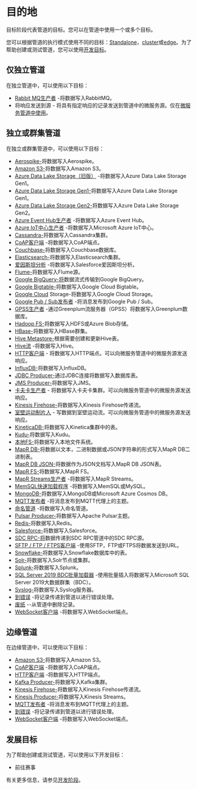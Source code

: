 # 目的地

目标阶段代表管道的目标。您可以在管道中使用一个或多个目标。

您可以根据管道的执行模式使用不同的目标：[Standalone](https://streamsets.com/documentation/controlhub/latest/help/datacollector/UserGuide/Destinations/Destinations_overview.html#concept_hpr_twm_jq__section_bm2_fm2_f2b)，[cluster](https://streamsets.com/documentation/controlhub/latest/help/datacollector/UserGuide/Destinations/Destinations_overview.html#concept_hpr_twm_jq__section_wcp_gm2_f2b)或[edge](https://streamsets.com/documentation/controlhub/latest/help/datacollector/UserGuide/Destinations/Destinations_overview.html#concept_hpr_twm_jq__section_c4b_3m2_f2b)。为了帮助创建或测试管道，您可以使用[开发目标](https://streamsets.com/documentation/controlhub/latest/help/datacollector/UserGuide/Destinations/Destinations_overview.html#concept_hpr_twm_jq__section_yhf_km2_f2b)。

## 仅独立管道

在独立管道中，可以使用以下目标：

- [Rabbit MQ生产者](https://streamsets.com/documentation/controlhub/latest/help/datacollector/UserGuide/Destinations/MongoDB.html#concept_eth_k5n_4v) -将数据写入RabbitMQ。
- 将响应发送到源 - 将具有指定响应的记录发送到管道中的微服务源。仅在[微服务管道中使用](https://streamsets.com/documentation/controlhub/latest/help/datacollector/UserGuide/Microservice/Microservice_Title.html#concept_qfh_xdm_p2b)。

## 独立或群集管道

在独立或群集管道中，可以使用以下目标：

- [Aerospike-](https://streamsets.com/documentation/controlhub/latest/help/datacollector/UserGuide/Destinations/Aerospike.html#concept_gyq_rpr_4cb)将数据写入Aerospike。
- [Amazon S3-](https://streamsets.com/documentation/controlhub/latest/help/datacollector/UserGuide/Destinations/AmazonS3.html#concept_avx_bnq_rt)将数据写入Amazon S3。
- [Azure Data Lake Storage（旧版）](https://streamsets.com/documentation/controlhub/latest/help/datacollector/UserGuide/Destinations/DataLakeStore.html#concept_jzm_kf4_zx) -将数据写入Azure Data Lake Storage Gen1。
- [Azure Data Lake Storage Gen1-](https://streamsets.com/documentation/controlhub/latest/help/datacollector/UserGuide/Destinations/ADLS-G1-D.html#concept_xzc_wfq_xhb)将数据写入Azure Data Lake Storage Gen1。
- [Azure Data Lake Storage Gen2-](https://streamsets.com/documentation/controlhub/latest/help/datacollector/UserGuide/Destinations/ADLS-G2-D.html#concept_ajp_1d2_vhb)将数据写入Azure Data Lake Storage Gen2。
- [Azure Event Hub生产者](https://streamsets.com/documentation/controlhub/latest/help/datacollector/UserGuide/Destinations/AzureEventHubProducer.html#concept_xq5_d5q_1bb) -将数据写入Azure Event Hub。
- [Azure IoT中心生产者](https://streamsets.com/documentation/controlhub/latest/help/datacollector/UserGuide/Destinations/AzureIoTHub.html#concept_pnd_jkq_1bb) -将数据写入Microsoft Azure IoT中心。
- [Cassandra-](https://streamsets.com/documentation/controlhub/latest/help/datacollector/UserGuide/Destinations/Cassandra.html#concept_hfy_mfd_sr)将数据写入Cassandra集群。
- [CoAP客户端](https://streamsets.com/documentation/controlhub/latest/help/datacollector/UserGuide/Destinations/CoAPClient.html#concept_hw5_s3n_sz) -将数据写入CoAP端点。
- [Couchbase-](https://streamsets.com/documentation/controlhub/latest/help/datacollector/UserGuide/Destinations/Couchbase.html#concept_ahq_1wq_h2b)将数据写入Couchbase数据库。
- [Elasticsearch-](https://streamsets.com/documentation/controlhub/latest/help/datacollector/UserGuide/Destinations/Elasticsearch.html#concept_u5t_vpv_4r)将数据写入Elasticsearch集群。
- [爱因斯坦分析](https://streamsets.com/documentation/controlhub/latest/help/datacollector/UserGuide/Destinations/WaveAnalytics.html#concept_hlx_r53_rx) -将数据写入Salesforce爱因斯坦分析。
- [Flume-](https://streamsets.com/documentation/controlhub/latest/help/datacollector/UserGuide/Destinations/Flume.html#concept_pzn_hl4_yr)将数据写入Flume源。
- [Google BigQuery-将](https://streamsets.com/documentation/controlhub/latest/help/datacollector/UserGuide/Destinations/BigQuery.html#concept_hj4_brk_dbb)数据流式传输到Google BigQuery。
- [Google Bigtable-](https://streamsets.com/documentation/controlhub/latest/help/datacollector/UserGuide/Destinations/Bigtable.html#concept_pl5_tmq_tx)将数据写入Google Cloud Bigtable。
- [Google Cloud](https://streamsets.com/documentation/controlhub/latest/help/datacollector/UserGuide/Destinations/GCS.html#concept_p4n_jrl_nbb) Storage-将数据写入Google Cloud Storage。
- [Google Pub / Sub发布者](https://streamsets.com/documentation/controlhub/latest/help/datacollector/UserGuide/Destinations/PubSubPublisher.html#concept_qsj_hk1_v1b) -将消息发布到Google Pub / Sub。
- [GPSS生产者](https://streamsets.com/documentation/controlhub/latest/help/datacollector/UserGuide/Destinations/GPSS.html#concept_qjf_xdz_q3b) -通过Greenplum流服务器（GPSS）将数据写入Greenplum数据库。
- [Hadoop FS-](https://streamsets.com/documentation/controlhub/latest/help/datacollector/UserGuide/Destinations/HadoopFS-destination.html#concept_awl_4km_zq)将数据写入HDFS或Azure Blob存储。
- [HBase-](https://streamsets.com/documentation/controlhub/latest/help/datacollector/UserGuide/Destinations/HBase.html#concept_wsz_5t5_vr)将数据写入HBase群集。
- [Hive Metastore-](https://streamsets.com/documentation/controlhub/latest/help/datacollector/UserGuide/Destinations/HiveMetastore.html#concept_gcr_z2t_zv)根据需要创建和更新Hive表。
- [Hive流](https://streamsets.com/documentation/controlhub/latest/help/datacollector/UserGuide/Destinations/Hive.html#concept_kvs_3hh_ht) -将数据写入Hive。
- [HTTP客户端](https://streamsets.com/documentation/controlhub/latest/help/datacollector/UserGuide/Destinations/HTTPClient.html#concept_khl_sg5_lz) - 将数据写入HTTP端点。可以向微服务管道中的微服务源发送响应。
- [InfluxDB-](https://streamsets.com/documentation/controlhub/latest/help/datacollector/UserGuide/Destinations/InfluxDB.html#concept_inf_db_sr)将数据写入InfluxDB。
- [JDBC Producer-](https://streamsets.com/documentation/controlhub/latest/help/datacollector/UserGuide/Destinations/JDBCProducer.html#concept_kvs_3hh_ht)通过JDBC连接将数据写入数据库表。
- [JMS Producer-](https://streamsets.com/documentation/controlhub/latest/help/datacollector/UserGuide/Destinations/JMSProducer.html#concept_sfz_ww5_n1b)将数据写入JMS。
- [卡夫卡生产者](https://streamsets.com/documentation/controlhub/latest/help/datacollector/UserGuide/Destinations/KProducer.html#concept_oq2_5jl_zq) - 将数据写入卡夫卡集群。可以向微服务管道中的微服务源发送响应。
- [Kinesis Firehose-](https://streamsets.com/documentation/controlhub/latest/help/datacollector/UserGuide/Destinations/KinFirehose.html#concept_bjv_dpk_kv)将数据写入Kinesis Firehose传递流。
- [室壁运动制片人](https://streamsets.com/documentation/controlhub/latest/help/datacollector/UserGuide/Destinations/KinProducer.html#concept_swk_h1j_yr) - 写数据到室壁运动流。可以向微服务管道中的微服务源发送响应。
- [KineticaDB-](https://streamsets.com/documentation/controlhub/latest/help/datacollector/UserGuide/Destinations/KineticaDB.html#concept_hxh_5xg_qbb)将数据写入Kinetica集群中的表。
- [Kudu-](https://streamsets.com/documentation/controlhub/latest/help/datacollector/UserGuide/Destinations/Kudu.html#concept_chy_xxg_4v)将数据写入Kudu。
- [本地FS-](https://streamsets.com/documentation/controlhub/latest/help/datacollector/UserGuide/Destinations/LocalFS.html#concept_zvc_bv5_1r)将数据写入本地文件系统。
- [MapR DB-](https://streamsets.com/documentation/controlhub/latest/help/datacollector/UserGuide/Destinations/MapRDB.html#concept_vxg_w2z_yv)将数据以文本，二进制数据或JSON字符串的形式写入MapR DB二进制表。
- [MapR DB JSON-](https://streamsets.com/documentation/controlhub/latest/help/datacollector/UserGuide/Destinations/MapRDBJSON.html#concept_i4h_2kj_dy)将数据作为JSON文档写入MapR DB JSON表。
- [MapR FS-](https://streamsets.com/documentation/controlhub/latest/help/datacollector/UserGuide/Destinations/MapRFS.html#concept_spv_xlc_fv)将数据写入MapR FS。
- [MapR Streams生产者](https://streamsets.com/documentation/controlhub/latest/help/datacollector/UserGuide/Destinations/MapRStreamsProd.html#concept_cfj_qbn_2v) -将数据写入MapR Streams。
- [MemSQL快速加载程序](https://streamsets.com/documentation/controlhub/latest/help/datacollector/UserGuide/Destinations/MemSQLLoader.html#concept_kvs_3hh_ht) -将数据写入MemSQL或MySQL。
- [MongoDB-](https://streamsets.com/documentation/controlhub/latest/help/datacollector/UserGuide/Destinations/MongoDB.html#concept_eth_k5n_4v)将数据写入MongoDB或Microsoft Azure Cosmos DB。
- [MQTT发布者](https://streamsets.com/documentation/controlhub/latest/help/datacollector/UserGuide/Destinations/MQTTPublisher.html#concept_odz_txt_lz) -将消息发布到MQTT代理上的主题。
- [命名管道](https://streamsets.com/documentation/controlhub/latest/help/datacollector/UserGuide/Destinations/NamedPipe.html#concept_pl5_tdg_gcb) -将数据写入命名管道。
- [Pulsar Producer-](https://streamsets.com/documentation/controlhub/latest/help/datacollector/UserGuide/Destinations/PulsarProducer.html#concept_fq3_kpc_r2b)将数据写入Apache Pulsar主题。
- [Redis-](https://streamsets.com/documentation/controlhub/latest/help/datacollector/UserGuide/Destinations/Redis.html#concept_ktc_gw2_gw)将数据写入Redis。
- [Salesforce-](https://streamsets.com/documentation/controlhub/latest/help/datacollector/UserGuide/Destinations/Salesforce.html#concept_rlb_rt3_rx)将数据写入Salesforce。
- [SDC RPC-将](https://streamsets.com/documentation/controlhub/latest/help/datacollector/UserGuide/Destinations/SDC_RPCdest.html#concept_lfk_hx2_ct)数据传递到SDC RPC管道中的SDC RPC源。
- [SFTP / FTP / FTPS客户端](https://streamsets.com/documentation/controlhub/latest/help/datacollector/UserGuide/Destinations/SFTP.html#concept_sgt_m2m_xhb) -使用SFTP，FTP或FTPS将数据发送到URL。
- [Snowflake-](https://streamsets.com/documentation/controlhub/latest/help/datacollector/UserGuide/Destinations/Snowflake.html#concept_vxl_zzc_1gb)将数据写入Snowflake数据库中的表。
- [Solr-](https://streamsets.com/documentation/controlhub/latest/help/datacollector/UserGuide/Destinations/Solr.html#concept_z2g_q1r_wr)将数据写入Solr节点或集群。
- [Splunk-](https://streamsets.com/documentation/controlhub/latest/help/datacollector/UserGuide/Destinations/Splunk.html#concept_zzr_pqn_xdb)将数据写入Splunk。
- [SQL Server 2019 BDC批量加载器](https://streamsets.com/documentation/controlhub/latest/help/datacollector/UserGuide/Destinations/SQLServerBDCBulk.html#concept_hjv_5nn_r3b) -使用批量插入将数据写入Microsoft SQL Server 2019大数据群集（BDC）。
- [Syslog-](https://streamsets.com/documentation/controlhub/latest/help/datacollector/UserGuide/Destinations/Syslog.html#concept_idr_ct5_w2b)将数据写入Syslog服务器。
- [到错误](https://streamsets.com/documentation/controlhub/latest/help/datacollector/UserGuide/Destinations/ToError.html#concept_ryn_v3z_lr) -将记录传递到管道以进行错误处理。
- [废纸](https://streamsets.com/documentation/controlhub/latest/help/datacollector/UserGuide/Destinations/Trash.html#concept_htf_ydj_wq) --从管道中删除记录。
- [WebSocket客户端](https://streamsets.com/documentation/controlhub/latest/help/datacollector/UserGuide/Destinations/WebSocketClient.html#concept_l4d_mjn_lz) -将数据写入WebSocket端点。

## 边缘管道

在边缘管道中，可以使用以下目标：

- [Amazon S3-](https://streamsets.com/documentation/controlhub/latest/help/datacollector/UserGuide/Destinations/AmazonS3.html#concept_avx_bnq_rt)将数据写入Amazon S3。
- [CoAP客户端](https://streamsets.com/documentation/controlhub/latest/help/datacollector/UserGuide/Destinations/CoAPClient.html#concept_hw5_s3n_sz) -将数据写入CoAP端点。
- [HTTP客户端](https://streamsets.com/documentation/controlhub/latest/help/datacollector/UserGuide/Destinations/HTTPClient.html#concept_khl_sg5_lz) -将数据写入HTTP端点。
- [Kafka Producer-](https://streamsets.com/documentation/controlhub/latest/help/datacollector/UserGuide/Destinations/KProducer.html#concept_oq2_5jl_zq)将数据写入Kafka集群。
- [Kinesis Firehose-](https://streamsets.com/documentation/controlhub/latest/help/datacollector/UserGuide/Destinations/KinFirehose.html#concept_bjv_dpk_kv)将数据写入Kinesis Firehose传递流。
- [Kinesis Producer-](https://streamsets.com/documentation/controlhub/latest/help/datacollector/UserGuide/Destinations/KinProducer.html#concept_swk_h1j_yr)将数据写入Kinesis Streams。
- [MQTT发布者](https://streamsets.com/documentation/controlhub/latest/help/datacollector/UserGuide/Destinations/MQTTPublisher.html#concept_odz_txt_lz) -将消息发布到MQTT代理上的主题。
- [到错误](https://streamsets.com/documentation/controlhub/latest/help/datacollector/UserGuide/Destinations/ToError.html#concept_ryn_v3z_lr) -将记录传递到管道以进行错误处理。
- [WebSocket客户端](https://streamsets.com/documentation/controlhub/latest/help/datacollector/UserGuide/Destinations/WebSocketClient.html#concept_l4d_mjn_lz) -将数据写入WebSocket端点。

## 发展目标

为了帮助创建或测试管道，可以使用以下开发目标：

- 前往赛事

有关更多信息，请参见[开发阶段](https://streamsets.com/documentation/controlhub/latest/help/datacollector/UserGuide/Pipeline_Design/DevStages.html#concept_czx_ktn_ht)。
